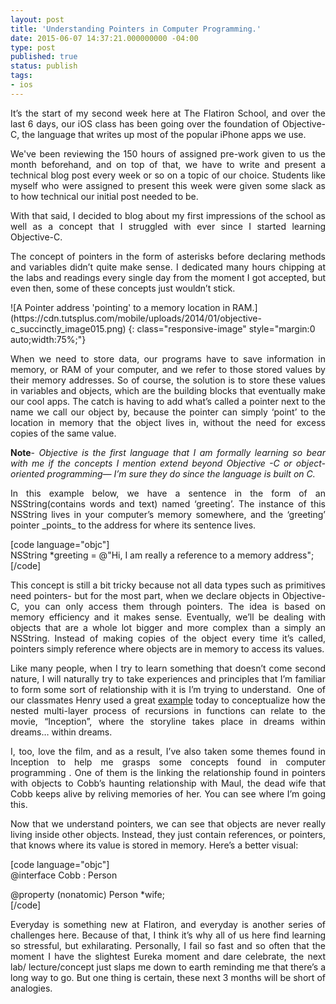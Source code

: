```yaml
---
layout: post
title: 'Understanding Pointers in Computer Programming.'
date: 2015-06-07 14:37:21.000000000 -04:00
type: post
published: true
status: publish
tags:
- ios
---
```


<p class="intro" style="text-align:justify;">It’s the start of my second week here at The Flatiron School, and over the last 6 days, our iOS class has been going over the foundation of Objective-C, the language that writes up most of the popular iPhone apps we use.</p>
<!--more-->

<p style="text-align:justify;">We've been reviewing the 150 hours of assigned pre-work given to us the month beforehand, and on top of that, we have to write and present a technical blog post every week or so on a topic of our choice. Students like myself who were assigned to present this week were given some slack as to how technical our initial post needed to be.</p>
<p style="text-align:justify;">With that said, I decided to blog about my first impressions of the school as well as a concept that I struggled with ever since I started learning Objective-C.<!--more--></p>
<p style="text-align:justify;">The concept of pointers in the form of asterisks before declaring methods and variables didn’t quite make sense. I dedicated many hours chipping at the labs and readings every single day from the moment I got accepted, but even then, some of these concepts just wouldn’t stick.</p>
![A Pointer address 'pointing' to a memory location in RAM.](https://cdn.tutsplus.com/mobile/uploads/2014/01/objective-c_succinctly_image015.png)
{: class="responsive-image" style="margin:0 auto;width:75%;"}

<p style="text-align:justify;">When we need to store data, our programs have to save information in memory, or RAM of your computer, and we refer to those stored values by their memory addresses. So of course, the solution is to store these values in variables and objects, which are the building blocks that eventually make our cool apps. The catch is having to add what’s called a pointer next to the name we call our object by, because the pointer can simply ‘point’ to the location in memory that the object lives in, without the need for excess copies of the same value.</p>
<p style="text-align:justify;"><strong>Note</strong>- <em>Objective is the first language that I am formally learning so bear with me if the concepts I mention extend beyond Objective -C or object-oriented programming— I’m sure they do since the language is built on C.</em></p>
<p style="text-align:justify;">In this example below, we have a sentence in the form of an NSString(contains words and text) named ‘greeting’. The instance of this NSString lives in your computer’s memory somewhere, and the ‘greeting’ pointer _points_ to the address for where its sentence lives.</p>
<p>[code language="objc"]<br />
NSString *greeting = @&quot;Hi, I am really a reference to a memory address&quot;;<br />
[/code]</p>
<p style="text-align:justify;">This concept is still a bit tricky because not all data types such as primitives need pointers- but for the most part, when we declare objects in Objective-C, you can only access them through pointers. The idea is based on memory efficiency and it makes sense. Eventually, we’ll be dealing with objects that are a whole lot bigger and more complex than a simply an NSString. Instead of making copies of the object every time it’s called, pointers simply reference where objects are in memory to access its values.</p>
<p style="text-align:justify;">Like many people, when I try to learn something that doesn’t come second nature, I will naturally try to take experiences and principles that I’m familiar to form some sort of relationship with it is I’m trying to understand.  One of our classmates Henry used a great <a href="https://henrydchan.wordpress.com/2015/06/09/recursive-fibofinder/">example</a> today to conceptualize how the nested multi-layer process of recursions in functions can relate to the movie, “Inception”, where the storyline takes place in dreams within dreams… within dreams.</p>
<p style="text-align:justify;">I, too, love the film, and as a result, I’ve also taken some themes found in Inception to help me grasps some concepts found in computer programming . One of them is the linking the relationship found in pointers with objects to Cobb’s haunting relationship with Maul, the dead wife that Cobb keeps alive by reliving memories of her. You can see where I’m going this.</p>
<p style="text-align:justify;">Now that we understand pointers, we can see that objects are never really living inside other objects. Instead, they just contain references, or pointers, that knows where its value is stored in memory. Here’s a better visual:</p>
<p>[code language="objc"]<br />
@interface Cobb : Person</p>
<p>@property (nonatomic) Person *wife;<br />
[/code]</p>
<p style="text-align:justify;">
<p style="text-align:justify;">
<p style="text-align:justify;">Everyday is something new at Flatiron, and everyday is another series of challenges here. Because of that, I think it’s why all of us here find learning so stressful, but exhilarating. Personally, I fail so fast and so often that the moment I have the slightest Eureka moment and dare celebrate, the next lab/ lecture/concept just slaps me down to earth reminding me that there’s a long way to go. But one thing is certain, these next 3 months will be short of analogies.</p>
